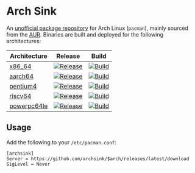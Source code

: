 # Arch Sink

An [unofficial package repository](https://wiki.archlinux.org/title/unofficial_user_repositories) for Arch Linux (`pacman`), mainly sourced from the [AUR](https://aur.archlinux.org). Binaries are built and deployed for the following architectures:

| Architecture | Release | Build |
| ------------ | ------- | ----- |
| [x86_64](https://github.com/archsink/x86_64) | [![Release](https://img.shields.io/github/v/release/archsink/x86_64)](https://github.com/archsink/x86_64/releases/latest) | [![Build](https://github.com/archsink/x86_64/actions/workflows/build.yml/badge.svg)](https://github.com/archsink/x86_64/actions/workflows/build.yml) |
| [aarch64](https://github.com/archsink/aarch64) | [![Release](https://img.shields.io/github/v/release/archsink/aarch64)](https://github.com/archsink/aarch64/releases/latest) | [![Build](https://github.com/archsink/aarch64/actions/workflows/build.yml/badge.svg)](https://github.com/archsink/aarch64/actions/workflows/build.yml) |
| [pentium4](https://github.com/archsink/pentium4) | [![Release](https://img.shields.io/github/v/release/archsink/pentium4)](https://github.com/archsink/pentium4/releases/latest) | [![Build](https://github.com/archsink/pentium4/actions/workflows/build.yml/badge.svg)](https://github.com/archsink/pentium4/actions/workflows/build.yml) |
| [riscv64](https://github.com/archsink/riscv64) | [![Release](https://img.shields.io/github/v/release/archsink/riscv64)](https://github.com/archsink/riscv64/releases/latest) | [![Build](https://github.com/archsink/riscv64/actions/workflows/build.yml/badge.svg)](https://github.com/archsink/riscv64/actions/workflows/build.yml) |
| [powerpc64le](https://github.com/archsink/powerpc64le) | [![Release](https://img.shields.io/github/v/release/archsink/powerpc64le)](https://github.com/archsink/powerpc64le/releases/latest) | [![Build](https://github.com/archsink/powerpc64le/actions/workflows/build.yml/badge.svg)](https://github.com/archsink/powerpc64le/actions/workflows/build.yml) |

## Usage

Add the following to your `/etc/pacman.conf`:

```
[archsink]
Server = https://github.com/archsink/$arch/releases/latest/download
SigLevel = Never
```
